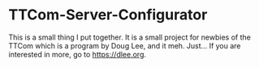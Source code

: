 # TTCom-Server-Configurator
This is a small thing I put together. It is a small project for newbies of the TTCom which is a program by Doug Lee, and it meh. Just...
If you are interested in more, go to https://dlee.org.
